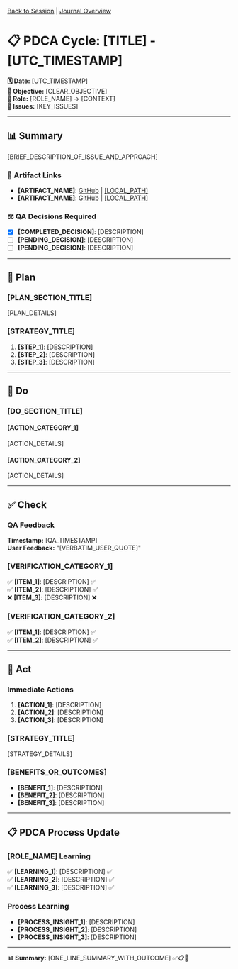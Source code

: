 [Back to Session](../../../../project.state.md) | [Journal Overview](../../../../../../project.journal.overview.md)

<!-- CRITICAL PDCA FORMAT REQUIREMENTS:
1. ALWAYS quote user feedback verbatim with UTC timestamp in Check section
2. ALWAYS include ⚖️ QA Decisions Required section in Summary with checkboxes
3. ALWAYS provide GitHub and local PDCA links in chat responses
4. NEVER summarize user feedback - quote exactly as provided
5. End all responses with clickable artifact links
6. MANDATORY SECTIONS: Summary with Artifact Links, QA Decisions, QA Feedback, PDCA Process Update
7. Use horizontal separators (---) between all major sections
8. Checkbox format: [x] completed, [ ] pending
-->

# 📋 **PDCA Cycle: [TITLE] - [UTC_TIMESTAMP]**

**🗓️ Date:** [UTC_TIMESTAMP]  
**🎯 Objective:** [CLEAR_OBJECTIVE]  
**👤 Role:** [ROLE_NAME] → [CONTEXT]  
**🚨 Issues:** [KEY_ISSUES]

---

## **📊 Summary**

[BRIEF_DESCRIPTION_OF_ISSUE_AND_APPROACH]

### **🔗 Artifact Links**

- **[ARTIFACT_NAME]**: [GitHub]([GITHUB_URL]) | [[LOCAL_PATH]]([LOCAL_PATH])
- **[ARTIFACT_NAME]**: [GitHub]([GITHUB_URL]) | [[LOCAL_PATH]]([LOCAL_PATH])

### **⚖️ QA Decisions Required**

- [x] **[COMPLETED_DECISION]**: [DESCRIPTION]
- [ ] **[PENDING_DECISION]**: [DESCRIPTION]
- [ ] **[PENDING_DECISION]**: [DESCRIPTION]

---

## **📝 Plan**

### **[PLAN_SECTION_TITLE]**

[PLAN_DETAILS]

### **[STRATEGY_TITLE]**

1. **[STEP_1]**: [DESCRIPTION]
2. **[STEP_2]**: [DESCRIPTION]
3. **[STEP_3]**: [DESCRIPTION]

---

## **🔧 Do**

### **[DO_SECTION_TITLE]**

#### **[ACTION_CATEGORY_1]**
[ACTION_DETAILS]

#### **[ACTION_CATEGORY_2]**
[ACTION_DETAILS]

---

## **✅ Check**

### **QA Feedback**
**Timestamp:** [QA_TIMESTAMP]  
**User Feedback:** "[VERBATIM_USER_QUOTE]"

### **[VERIFICATION_CATEGORY_1]**

✅ **[ITEM_1]**: [DESCRIPTION] ✅  
✅ **[ITEM_2]**: [DESCRIPTION] ✅  
❌ **[ITEM_3]**: [DESCRIPTION] ❌  

### **[VERIFICATION_CATEGORY_2]**

✅ **[ITEM_1]**: [DESCRIPTION] ✅  
✅ **[ITEM_2]**: [DESCRIPTION] ✅  

---

## **🚀 Act**

### **Immediate Actions**

1. **[ACTION_1]**: [DESCRIPTION]
2. **[ACTION_2]**: [DESCRIPTION]
3. **[ACTION_3]**: [DESCRIPTION]

### **[STRATEGY_TITLE]**

[STRATEGY_DETAILS]

### **[BENEFITS_OR_OUTCOMES]**

- **[BENEFIT_1]**: [DESCRIPTION]
- **[BENEFIT_2]**: [DESCRIPTION]
- **[BENEFIT_3]**: [DESCRIPTION]

---

## **📋 PDCA Process Update**

### **[ROLE_NAME] Learning**

✅ **[LEARNING_1]**: [DESCRIPTION] ✅  
✅ **[LEARNING_2]**: [DESCRIPTION] ✅  
✅ **[LEARNING_3]**: [DESCRIPTION] ✅  

### **Process Learning**

- **[PROCESS_INSIGHT_1]**: [DESCRIPTION]
- **[PROCESS_INSIGHT_2]**: [DESCRIPTION]
- **[PROCESS_INSIGHT_3]**: [DESCRIPTION]

---

**📊 Summary:** [ONE_LINE_SUMMARY_WITH_OUTCOME] ✅📋🚀